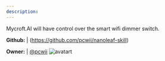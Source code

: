 ```yaml
---
description: 
---
```

Mycroft.AI will have control over the smart wifi dimmer switch.

**Github:** | (https://github.com/pcwii/nanoleaf-skill)

**Owner:** | [@pcwii](https://github.com/pcwii) ![avatart](https://avatars0.githubusercontent.com/u/30759206?v=4)

